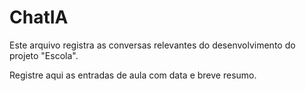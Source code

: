 # ChatIA

Este arquivo registra as conversas relevantes do desenvolvimento do projeto "Escola".

Registre aqui as entradas de aula com data e breve resumo.

